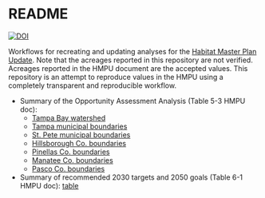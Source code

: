 # README 

[![DOI](https://zenodo.org/badge/226996253.svg)](https://zenodo.org/badge/latestdoi/226996253)

Workflows for recreating and updating analyses for the [Habitat Master Plan Update](https://drive.google.com/file/d/1Hp0l_qtbxp1JxKJoGatdyuANSzQrpL0I/view?usp=drivesdk).  Note that the acreages reported in this repository are not verified.  Acreages reported in the HMPU document are the accepted values.  This repository is an attempt to reproduce values in the HMPU using a completely transparent and reproducible workflow. 

* Summary of the Opportunity Assessment Analysis (Table 5-3 HMPU doc): 
     * [Tampa Bay watershed](https://tbep-tech.github.io/hmpu-workflow/current_table.html)
     * [Tampa municipal boundaries](https://tbep-tech.github.io/hmpu-workflow/current_table_tampa.html)
     * [St. Pete municipal boundaries](https://tbep-tech.github.io/hmpu-workflow/current_table_stpet.html)
     * [Hillsborough Co. boundaries](https://tbep-tech.github.io/hmpu-workflow/current_table_hilco.html)
     * [Pinellas Co. boundaries](https://tbep-tech.github.io/hmpu-workflow/current_table_pinco.html)
     * [Manatee Co. boundaries](https://tbep-tech.github.io/hmpu-workflow/current_table_manco.html)
     * [Pasco Co. boundaries](https://tbep-tech.github.io/hmpu-workflow/current_table_pasco.html)
* Summary of recommended 2030 targets and 2050 goals (Table 6-1 HMPU doc): [table](https://tbep-tech.github.io/hmpu-workflow/target_table)
